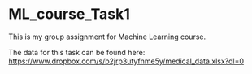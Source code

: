 # ML_course_Task1
This is my group assignment for Machine Learning course.

The data for this task can be found here: https://www.dropbox.com/s/b2jrp3utyfnme5y/medical_data.xlsx?dl=0
